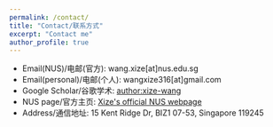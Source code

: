 ```yaml
---
permalink: /contact/
title: "Contact/联系方式"
excerpt: "Contact me"
author_profile: true
---
```



* Email(NUS)/电邮(官方): wang.xize[at]nus.edu.sg
* Email(personal)/电邮(个人): wangxize316[at]gmail.com
* Google Scholar/谷歌学术: [author:xize-wang](https://scholar.google.com/citations?user=25k04X0AAAAJ&hl=en)
* NUS page/官方主页: [Xize's official NUS webpage](https://bizfaculty.nus.edu.sg/faculty-details/?profId=672)
* Address/通信地址: 15 Kent Ridge Dr, BIZ1 07-53, Singapore 119245
